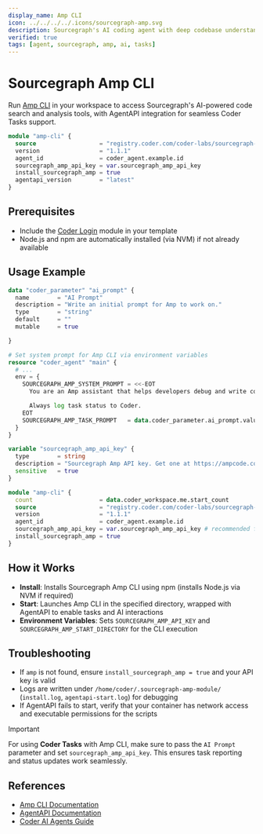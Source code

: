 ```yaml
---
display_name: Amp CLI
icon: ../../../../.icons/sourcegraph-amp.svg
description: Sourcegraph's AI coding agent with deep codebase understanding and intelligent code search capabilities
verified: true
tags: [agent, sourcegraph, amp, ai, tasks]
---
```


# Sourcegraph Amp CLI

Run [Amp CLI](https://ampcode.com/) in your workspace to access Sourcegraph's AI-powered code search and analysis tools, with AgentAPI integration for seamless Coder Tasks support.

```tf
module "amp-cli" {
  source                  = "registry.coder.com/coder-labs/sourcegraph-amp/coder"
  version                 = "1.1.1"
  agent_id                = coder_agent.example.id
  sourcegraph_amp_api_key = var.sourcegraph_amp_api_key
  install_sourcegraph_amp = true
  agentapi_version        = "latest"
}
```

## Prerequisites

- Include the [Coder Login](https://registry.coder.com/modules/coder-login/coder) module in your template
- Node.js and npm are automatically installed (via NVM) if not already available

## Usage Example

```tf
data "coder_parameter" "ai_prompt" {
  name        = "AI Prompt"
  description = "Write an initial prompt for Amp to work on."
  type        = "string"
  default     = ""
  mutable     = true

}

# Set system prompt for Amp CLI via environment variables
resource "coder_agent" "main" {
  # ...
  env = {
    SOURCEGRAPH_AMP_SYSTEM_PROMPT = <<-EOT
      You are an Amp assistant that helps developers debug and write code efficiently.

      Always log task status to Coder.
    EOT
    SOURCEGRAPH_AMP_TASK_PROMPT   = data.coder_parameter.ai_prompt.value
  }
}

variable "sourcegraph_amp_api_key" {
  type        = string
  description = "Sourcegraph Amp API key. Get one at https://ampcode.com/settings"
  sensitive   = true
}

module "amp-cli" {
  count                   = data.coder_workspace.me.start_count
  source                  = "registry.coder.com/coder-labs/sourcegraph-amp/coder"
  version                 = "1.1.1"
  agent_id                = coder_agent.example.id
  sourcegraph_amp_api_key = var.sourcegraph_amp_api_key # recommended for authenticated usage
  install_sourcegraph_amp = true
}
```

## How it Works

- **Install**: Installs Sourcegraph Amp CLI using npm (installs Node.js via NVM if required)
- **Start**: Launches Amp CLI in the specified directory, wrapped with AgentAPI to enable tasks and AI interactions
- **Environment Variables**: Sets `SOURCEGRAPH_AMP_API_KEY` and `SOURCEGRAPH_AMP_START_DIRECTORY` for the CLI execution

## Troubleshooting

- If `amp` is not found, ensure `install_sourcegraph_amp = true` and your API key is valid
- Logs are written under `/home/coder/.sourcegraph-amp-module/` (`install.log`, `agentapi-start.log`) for debugging
- If AgentAPI fails to start, verify that your container has network access and executable permissions for the scripts

> [!IMPORTANT]
> For using **Coder Tasks** with Amp CLI, make sure to pass the `AI Prompt` parameter and set `sourcegraph_amp_api_key`.
> This ensures task reporting and status updates work seamlessly.

## References

- [Amp CLI Documentation](https://ampcode.com/manual)
- [AgentAPI Documentation](https://github.com/coder/agentapi)
- [Coder AI Agents Guide](https://coder.com/docs/tutorials/ai-agents)
